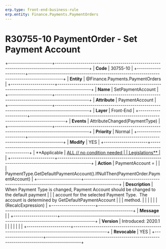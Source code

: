 ```yaml
---
erp.type: front-end-business-rule
erp.entity: Finance.Payments.PaymentOrders
---
```


# R30755-10 PaymentOrder - Set Payment Account
+----------------------+-----------------------------------------------------------------------------------------------+
| **Code**             | 30755-10                                                                                      |
+----------------------+-----------------------------------------------------------------------------------------------+
| **Entity**           | @Finance.Payments.PaymentOrders                                                                                  |
+----------------------+-----------------------------------------------------------------------------------------------+
| **Name**             | SetPaymentAccount                                                                             |
+----------------------+-----------------------------------------------------------------------------------------------+
| **Attribute**        | PaymentAccount                                                                                |
+----------------------+-----------------------------------------------------------------------------------------------+
| **Layer**            | Front-End                                                                                     |
+----------------------+-----------------------------------------------------------------------------------------------+
| **Events**           | AttributeChanged(PaymentType)                                                                 |
+----------------------+-----------------------------------------------------------------------------------------------+
| **Priority**         | Normal                                                                                        |
+----------------------+-----------------------------------------------------------------------------------------------+
| **Modify**           | YES                                                                                           |
+----------------------+-----------------------------------------------------------------------------------------------+
| **Applicable         | [ALL // no condition needed                                                                   |
| Legislations**       | ](https://confluence.erp.net/display/techdoc/Country+Specific+Functionality)                  |
+----------------------+-----------------------------------------------------------------------------------------------+
| **Action**           | PaymentAccount =                                                                              |
|                      | PaymentType.GetDefaultPaymentAccount().IfNullThen(PaymentOrder.PaymentAccount)                |
+----------------------+-----------------------------------------------------------------------------------------------+
| **Description**      | When Payment Type is changed, Payment Account should be changed to the default payment        |
|                      | account for the selected Payment Type.  The account is determined by GetDefaultPaymentAccount |
|                      | method.                                                                                       |
|                      |                                                                                               |
|                      | (RecalcExpression)                                                                            |
+----------------------+-----------------------------------------------------------------------------------------------+
| **Message**          |                                                                                               |
+----------------------+-----------------------------------------------------------------------------------------------+
| **Version**          | Introduced: 2020.1                                                                            |
|                      |                                                                                               |
|                      |                                                                                               |
+----------------------+-----------------------------------------------------------------------------------------------+
| **Revocable**        | YES                                                                                           |
+----------------------+-----------------------------------------------------------------------------------------------+

  

  

  
